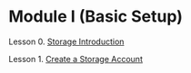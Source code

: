 # Module I (Basic Setup)

Lesson 0. [Storage Introduction](https://github.com/abhishekanand/AzureLearning/blob/master/Module%20I/L0-StorageIntro.md)

Lesson 1. [Create a Storage Account](https://github.com/abhishekanand/AzureLearning/blob/master/Module%20I/L1-CreateStorageAccount.md)
